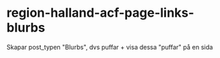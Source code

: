 # region-halland-acf-page-links-blurbs
Skapar post_typen "Blurbs", dvs puffar + visa dessa "puffar" på en sida
